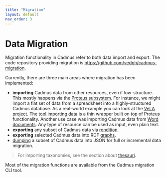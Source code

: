 ```yaml
---
title: "Migration" 
layout: default
nav_order: 3
---
```


# Data Migration

Migration functionality in Cadmus refer to both data import and export. The code repository providing migration is <https://github.com/vedph/cadmus-migration>.

Currently, there are three main areas where migration has been implemented:

- **importing** Cadmus data from other resources, even if low-structure. This mostly happens via the [Proteus subsystem](https://myrmex.github.io/overview/proteus/). For instance, we might import a flat set of data from a spreadsheet into a highly-structured Cadmus database. As a real-world example you can look at the [VeLA project](https://github.com/vedph/cadmus-vela#original-spreadsheet). The [tool importing data](https://github.com/vedph/cadmus-vela-tool) is a thin wrapper built on top of Proteus functionality. Another use case was importing Cadmus data from [Word documents](https://github.com/vedph/cadmus-bdm-tool). Any type of resource can be used as input, even plain text.
- **exporting** any subset of Cadmus data via [rendition](rendering/index).
- **exporting** selected Cadmus data into RDF [graphs](graph/index).
- [dumping](dump/index) a subset of Cadmus data into JSON for full or incremental data migration.

>For importing taxonomies, see the section about [thesauri](../models/thesauri.md#editing-thesauri).

Most of the migration functions are available from the Cadmus migration CLI tool.
